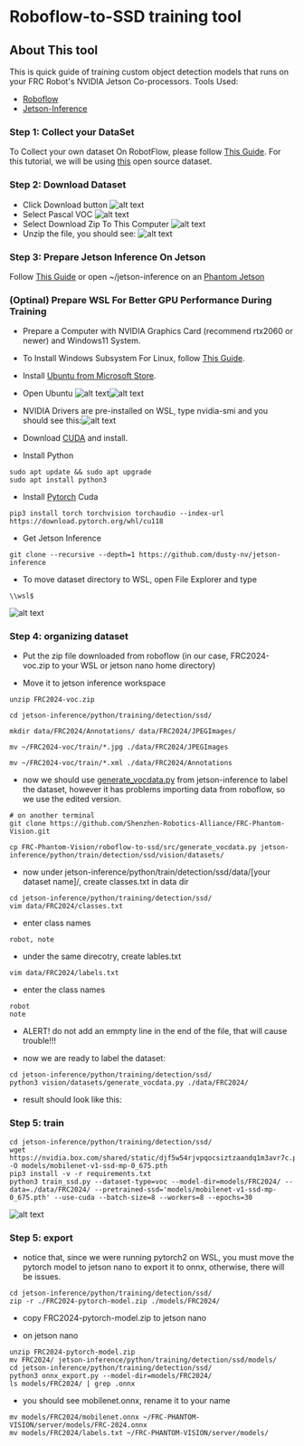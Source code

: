 # Roboflow-to-SSD training tool

## About This tool

This is quick guide of training custom object detection models that runs on your FRC Robot's NVIDIA Jetson Co-processors.
Tools Used:
- [Roboflow](https://roboflow.com/)
- [Jetson-Inference](https://github.com/dusty-nv/jetson-inference)

### Step 1: Collect your DataSet

To Collect your own dataset On RobotFlow, please follow [This Guide](https://docs.roboflow.com/datasets/create-a-project).  For this tutorial, we will be using [this](https://universe.roboflow.com/michael-jansen/frc-2024-tlxdn) open source dataset. 

### Step 2: Download Dataset
- Click Download button
![alt text](<./docs/roboflow project page.png>)
- Select Pascal VOC
![alt text](<docs/export menu.png>)
- Select Download Zip To This Computer
![alt text](<docs/download button.png>)
- Unzip the file, you should see:
![alt text](<docs/dataset dir.png>)

### Step 3: Prepare Jetson Inference On Jetson
Follow [This Guide](https://github.com/dusty-nv/jetson-inference/blob/master/docs/jetpack-setup-2.md) or open ~/jetson-inference on an [Phantom Jetson]()
### (Optinal) Prepare WSL For Better GPU Performance During Training
- Prepare a Computer with NVIDIA Graphics Card (recommend rtx2060 or newer) and Windows11 System.
- To Install Windows Subsystem For Linux, follow [This Guide](https://learn.microsoft.com/en-us/windows/wsl/install).
- Install [Ubuntu from Microsoft Store](https://apps.microsoft.com/detail/9pn20msr04dw?hl=en-us&gl=US).

- Open Ubuntu ![alt text](<docs/ubuntu on windows.png>)![alt text](docs/ubuntu.png)

- NVIDIA Drivers are pre-installed on WSL, type nvidia-smi and you should see this:![alt text](docs/nvidiasmi.png)

- Download [CUDA](https://developer.nvidia.com/cuda-downloads) and install.

- Install Python
```
sudo apt update && sudo apt upgrade
sudo apt install python3
```

- Install [Pytorch](https://pytorch.org/) Cuda
```
pip3 install torch torchvision torchaudio --index-url https://download.pytorch.org/whl/cu118
```

- Get Jetson Inference
```
git clone --recursive --depth=1 https://github.com/dusty-nv/jetson-inference
```

- To move dataset directory to WSL, open File Explorer and type 
```
\\wsl$
```
![alt text](<docs/wsl directory.png>)

### Step 4: organizing dataset

- Put the zip file downloaded from roboflow (in our case, FRC2024-voc.zip to your WSL or jetson nano home directory)

- Move it to jetson inference workspace

```
unzip FRC2024-voc.zip

cd jetson-inference/python/training/detection/ssd/

mkdir data/FRC2024/Annotations/ data/FRC2024/JPEGImages/

mv ~/FRC2024-voc/train/*.jpg ./data/FRC2024/JPEGImages

mv ~/FRC2024-voc/train/*.xml ./data/FRC2024/Annotations
```

- now we should use [generate_vocdata.py](https://github.com/dusty-nv/pytorch-ssd/blob/6accaa88845ec135a7d6fe25e9a26afd4698639d/vision/datasets/generate_vocdata.py) from jetson-inference to label the dataset, however it has problems importing data from roboflow, so we use the edited version.

```
# on another terminal
git clone https://github.com/Shenzhen-Robotics-Alliance/FRC-Phantom-Vision.git

cp FRC-Phantom-Vision/roboflow-to-ssd/src/generate_vocdata.py jetson-inference/python/train/detection/ssd/vision/datasets/
```

- now under jetson-inference/python/train/detection/ssd/data/[your dataset name]/, create classes.txt in data dir

```
cd jetson-inference/python/training/detection/ssd/
vim data/FRC2024/classes.txt
```

- enter class names

```
robot, note
```

- under the same direcotry, create lables.txt

```
vim data/FRC2024/labels.txt
```
- enter the class names
```
robot
note
```

- ALERT! do not add an emmpty line in the end of the file, that will cause trouble!!!

- now we are ready to label the dataset:

```
cd jetson-inference/python/training/detection/ssd/
python3 vision/datasets/generate_vocdata.py ./data/FRC2024/
```

- result should look like this:

### Step 5: train

```
cd jetson-inference/python/training/detection/ssd/
wget https://nvidia.box.com/shared/static/djf5w54rjvpqocsiztzaandq1m3avr7c.pth -O models/mobilenet-v1-ssd-mp-0_675.pth
pip3 install -v -r requirements.txt
python3 train_ssd.py --dataset-type=voc --model-dir=models/FRC2024/ --data=./data/FRC2024/ --pretrained-ssd='models/mobilenet-v1-ssd-mp-0_675.pth' --use-cuda --batch-size=8 --workers=8 --epochs=30
```
![alt text](<docs/train result.png>)

### Step 5: export

- notice that, since we were running pytorch2 on WSL, you must move the pytorch model to jetson nano to export it to onnx, otherwise, there will be issues.

```
cd jetson-inference/python/training/detection/ssd/
zip -r ./FRC2024-pytorch-model.zip ./models/FRC2024/
```

- copy FRC2024-pytorch-model.zip to jetson nano

- on jetson nano

```
unzip FRC2024-pytorch-model.zip
mv FRC2024/ jetson-inference/python/training/detection/ssd/models/
cd jetson-inference/python/training/detection/ssd/
python3 onnx_export.py --model-dir=models/FRC2024/
ls models/FRC2024/ | grep .onnx
```

- you should see mobilenet.onnx, rename it to your name

```
mv models/FRC2024/mobilenet.onnx ~/FRC-PHANTOM-VISION/server/models/FRC-2024.onnx
mv models/FRC2024/labels.txt ~/FRC-PHANTOM-VISION/server/models/
```